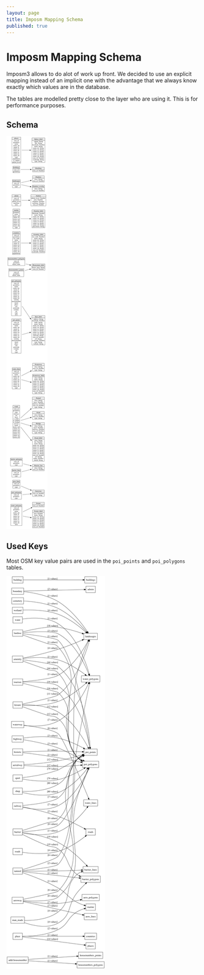 ```yaml
---
layout: page
title: Imposm Mapping Schema
published: true
---
```


# Imposm Mapping Schema

Imposm3 allows to do alot of work up front.
We decided to use an explicit mapping instead of an implicit one with the advantage
that we always know exactly which values are in the database.

The tables are modelled pretty close to the layer who are using it. This is for performance
purposes.

## Schema

![Imposm Mapping Schema](/media/table_to_layer_mapping.png)

## Used Keys

Most OSM key value pairs are used in the `poi_points` and `poi_polygons` tables.

![Imposm Mapping Schema](/media/mapping_graph.png)
